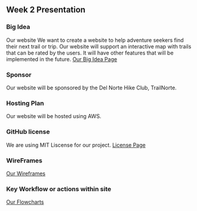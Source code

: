 ## Week 2 Presentation 

### Big Idea 
Our website We want to create a website to help adventure seekers find their next trail or trip. Our website will support an interactive map with trails that can be rated by the users. It will have other features that will be implemented in the future. 
[Our Big Idea Page](https://ethan-gravin25.github.io/TLDEW/idea)

### Sponsor
Our website will be sponsored by the Del Norte Hike Club, TrailNorte. 

### Hosting Plan
Our website will be hosted using AWS. 

### GitHub license
We are using MIT Liscense for our project. 
[License Page](https://github.com/Ethan-Gravin25/TLDEW/blob/main/LICENSE)

### WireFrames
[Our Wireframes](https://ethan-gravin25.github.io/TLDEW/projectideation)

### Key Workflow or actions within site
[Our Flowcharts](https://ethan-gravin25.github.io/TLDEW/technicalplan)
